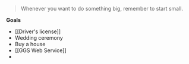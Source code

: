 > Whenever you want to do something big, remember to start small.

**Goals**
- [[Driver's license]] 
- Wedding ceremony 
- Buy a house
- [[GGS Web Service]]
- 